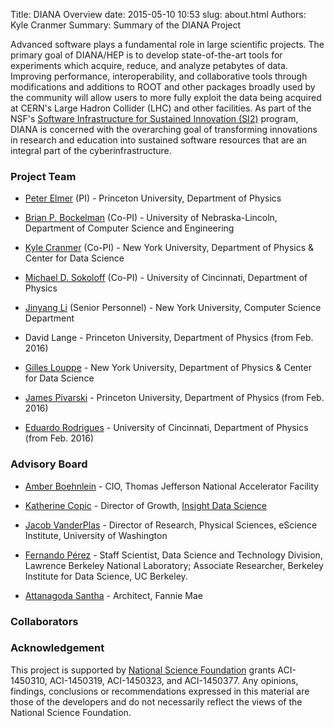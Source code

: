 Title: DIANA Overview
date: 2015-05-10 10:53
slug: about.html
Authors: Kyle Cranmer
Summary: Summary of the DIANA Project


Advanced software plays a fundamental role in large 
scientific projects. The primary goal of DIANA/HEP is to develop 
state-of-the-art tools for
experiments which acquire, reduce, and analyze petabytes of data.
Improving performance, interoperability, and collaborative tools
through modifications and additions to ROOT and other packages broadly used by the
community will allow users to more fully exploit the data being
acquired at CERN's Large Hadron Collider (LHC) and other facilities.
As part of the NSF's [Software Infrastructure for Sustained Innovation (SI2)](http://www.nsf.gov/funding/pgm_summ.jsp?pims_id=504817) program, DIANA is concerned with the overarching goal of transforming innovations in research and education into sustained software resources that are an integral part of the cyberinfrastructure.

<!--
### Focus Areas

   *  increase the CPU and IO performance needed to reduce
the iteration time so crucial to exploring new ideas, 

   *  develop
software to effectively exploit emerging many- and multi-core
hardware,

   * establish infrastructure for a higher-level of
collaborative analysis, building on the successful patterns used
for the Higgs boson discovery and enabling a deeper communication
between the theoretical community and the experimental community,

   * streamline efforts associated to reproducibility, analysis preservation, and data preservation by making these native concepts in the tools, 

   * promote the concept of software as a research product,

   *  improve the interoperability of HEP tools with the larger scientific software
ecosystem, incorporating best practices and algorithms from other disciplines into HEP, and

   *  provide training for students in these techniques.
-->

<!--
Advanced software plays a fundamental role in large 
scientific projects. The primary goal of DIANA/HEP (Data Intensive ANAlysis
for High Energy Physics) is to develop state-of-the-art tools for
experiments which acquire, reduce, and analyze petabytes of data.
Improving performance, interoperability, and collaborative tools
through modifications and additions to packages broadly used by the
community will allow users to more fully exploit the data being
acquired at CERN's Large Hadron Collider (LHC) and other facilities.
These experiments are addressing questions at the heart of physics
-- what are the underlying constituents of matter and how do they
interact? With the discovery of the Higgs boson in 2012, the Standard
Model of particle physics is complete. It provides an excellent
description of known particles and forces. However, the most
interesting questions remain open, for example: What is the dark matter 
which pervades the universe? Does space-time have additional symmetries
or extend beyond the 3 spatial dimensions we know? What is the
mechanism stabilizing the Higgs boson mass from enormous quantum
corrections? 


The next generation of experiments will collect exabyte-scale data samples 
to provide answers to these and many other questions. Analyzing this data will 
require new and better tools. DIANA will provide the CPU and IO performance needed to reduce
the iteration time so crucial to explore new ideas. We will develop
software to effectively exploit emerging many- and multi-core
hardware. We will establish infrastructure for a higher-level of
collaborative analysis, building on the successful patterns used
for the Higgs boson discovery and enabling a deeper communication
between the theoretical community and the experimental community.
DIANA's products will sit in the ROOT framework, already used by
our community of more than 10,000 particle and nuclear physicists.
By improving interoperability with the larger scientific software
ecosystem, DIANA will also incorporate best practices and algorithms
from other disciplines into HEP.  We will provide training for students
in these techniques.
Similarly, we will make our computing
insights, tools, and novel ideas related to collaborative analysis,
standards for data preservation, and best practices for treating
software as a research product available to the larger scientific
community.
-->

### Project Team

  * [Peter Elmer](http://www.princeton.edu/physics/people/display_person.xml?netid=gelmer&display=Research%20Staff) (PI) - Princeton University, Department of Physics

  * [Brian P. Bockelman](https://github.com/bbockelm) (Co-PI) - University of Nebraska-Lincoln, Department of Computer Science and Engineering

  * [Kyle Cranmer](http://theoryandpractice.org) (Co-PI) - New York University, Department of Physics & Center for Data Science

  * [Michael D. Sokoloff](http://www.artsci.uc.edu/departments/physics/fac_staff.html?eid=sokoloff&thecomp=uceprof) (Co-PI) - University of Cincinnati, Department of Physics

  * [Jinyang Li](http://www.news.cs.nyu.edu/~jinyang/) (Senior Personnel) - New York University, Computer Science Department

  * David Lange - Princeton University, Department of Physics (from Feb. 2016)

  * [Gilles Louppe](https://glouppe.github.io/) - New York University, Department of Physics & Center for Data Science

  * [James Pivarski](https://github.com/jpivarski) - Princeton University, Department of Physics (from Feb. 2016)

  * [Eduardo Rodrigues](http://cern.ch/eduardo.rodrigues) - University of Cincinnati, Department of Physics (from Feb. 2016)


### Advisory Board

  * [Amber Boehnlein](https://www.jlab.org/div_dept/directorate/directors/ABoehnlein.html) - CIO, Thomas Jefferson National Accelerator Facility

  * [Katherine Copic](https://www.linkedin.com/in/kcopic) - Director of Growth, [Insight Data Science](http://insightdatascience.com)

  * [Jacob VanderPlas](http://staff.washington.edu/jakevdp/) - Director of Research, Physical Sciences, eScience Institute, University of Washington  

  * [Fernando Pérez](http://fperez.org) - Staff Scientist, Data Science and Technology Division, Lawrence Berkeley National Laboratory; Associate Researcher, Berkeley Institute for Data Science, UC Berkeley.

  * [Attanagoda Santha](https://www.linkedin.com/pub/attanagoda-santha/60/aba/399) - Architect, Fannie Mae

### Collaborators

### Acknowledgement

This project is supported by [National Science Foundation](http://nsf.gov) grants ACI-1450310, ACI-1450319, ACI-1450323, and ACI-1450377. Any opinions, findings, conclusions or recommendations expressed in this material are those of the developers and do not necessarily reflect the views of the National Science Foundation.


